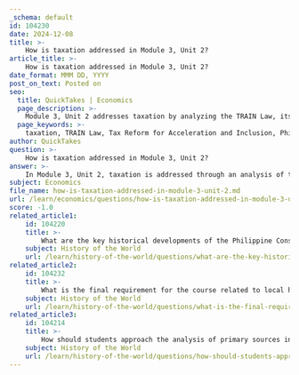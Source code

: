 ```yaml
---
_schema: default
id: 104230
date: 2024-12-08
title: >-
    How is taxation addressed in Module 3, Unit 2?
article_title: >-
    How is taxation addressed in Module 3, Unit 2?
date_format: MMM DD, YYYY
post_on_text: Posted on
seo:
  title: QuickTakes | Economics
  page_description: >-
    Module 3, Unit 2 addresses taxation by analyzing the TRAIN Law, its historical context in the Philippines, and its socio-economic implications, encouraging critical thinking and engagement with the material.
  page_keywords: >-
    taxation, TRAIN Law, Tax Reform for Acceleration and Inclusion, Philippines, tax system, history of taxation, socio-economic implications, pre-colonial, Spanish era, progressivity, analysis, education, critical thinking
author: QuickTakes
question: >-
    How is taxation addressed in Module 3, Unit 2?
answer: >-
    In Module 3, Unit 2, taxation is addressed through an analysis of the Tax Reform for Acceleration and Inclusion (TRAIN) Law, which was enacted in 2017. The module provides a comprehensive overview of the evolution of taxation in the Philippines, tracing its roots from pre-colonial times when tribes paid tributes to chieftains, through the Spanish era with the imposition of buwis, to the current tax system governed by the TRAIN Law.\n\nThe unit emphasizes the importance of understanding the benefits and challenges associated with the TRAIN Law. It encourages students to reflect on the law's goals, particularly its aim to improve the progressivity of the tax system. Students are instructed to analyze the implications of the law, considering both its intended and unintended consequences on society.\n\nAdditionally, the module includes activities that require students to fill out tables and answer questions related to the TRAIN Law, fostering critical thinking and engagement with the material. Overall, Module 3, Unit 2 serves as a vital resource for understanding the complexities of taxation in the context of Philippine history and its socio-economic implications.
subject: Economics
file_name: how-is-taxation-addressed-in-module-3-unit-2.md
url: /learn/economics/questions/how-is-taxation-addressed-in-module-3-unit-2
score: -1.0
related_article1:
    id: 104220
    title: >-
        What are the key historical developments of the Philippine Constitution covered in Task 10?
    subject: History of the World
    url: /learn/history-of-the-world/questions/what-are-the-key-historical-developments-of-the-philippine-constitution-covered-in-task-10
related_article2:
    id: 104232
    title: >-
        What is the final requirement for the course related to local history?
    subject: History of the World
    url: /learn/history-of-the-world/questions/what-is-the-final-requirement-for-the-course-related-to-local-history
related_article3:
    id: 104214
    title: >-
        How should students approach the analysis of primary sources in Tasks 2, 3, and 4?
    subject: History of the World
    url: /learn/history-of-the-world/questions/how-should-students-approach-the-analysis-of-primary-sources-in-tasks-2-3-and-4
---
```


&nbsp;